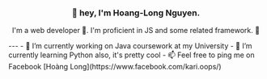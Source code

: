 <h3 align="center">👋 hey, I'm Hoang-Long Nguyen.</h3>
<p align="center">I'm a web developer 📝. I'm proficient in JS and some related framework. 🚀</p>
---
- 🔭 I’m currently working on Java coursework at my University
- 🌱 I’m currently learning Python also, it's pretty cool
- 📫 Feel free to ping me on Facebook [Hoàng Long](https://www.facebook.com/kari.oops/)
<!--
**nhlong20/nhlong20** is a ✨ _special_ ✨ repository because its `README.md` (this file) appears on your GitHub profile.

Here are some ideas to get you started:

- 🔭 I’m currently working on ...
- 🌱 I’m currently learning ...
- 👯 I’m looking to collaborate on ...
- 🤔 I’m looking for help with ...
- 💬 Ask me about ...
- 📫 How to reach me: ...
- 😄 Pronouns: ...
- ⚡ Fun fact: ...
-->
